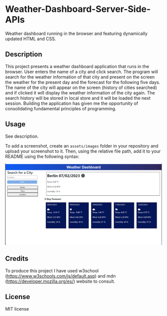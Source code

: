 # Weather-Dashboard-Server-Side-APIs
Weather dashboard running in the browser and featuring dynamically updated HTML and CSS.


## Description

This project presents a weather dashboard application that runs in the browser. User enters the name of a city and click search. The program will search for the weather information of that city and present on the screen the weather for the present day and the forecast for the following five days. The name of the city will appear on the screen (history of cities searched) and if clicked it will display the weather information of the city again. The search history will be stored in local store and it will be loaded the next session.
Building the application has given me the opportunity of consolidating fundamental principles of programming.


## Usage

See description.

To add a screenshot, create an `assets/images` folder in your repository and upload your screenshot to it. Then, using the relative file path, add it to your README using the following syntax:

![alt text](screenshots/weather-dashboard.png)


## Credits

To produce this project I have used w3school (https://www.w3schools.com/js/default.asp) and mdn (https://developer.mozilla.org/es/) website to consult.


## License

MIT license


